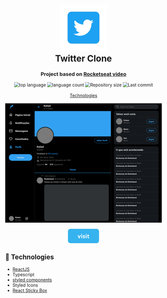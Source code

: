 <h1 align="center">
  <img  src="./src/assets/twitter1.png" alt="discord">
  <br>
  Twitter Clone
</h1>

<h3 align="center">
<strong>Project based on <a href="https://www.youtube.com/watch?v=K-8z_4xvT3o&t=7358s" target="_blank">Rocketseat video </a></strong>
</h3>

<p align="center">

  <img alt="top language" src="https://img.shields.io/github/languages/top/rafashiga/clone-twitter?style=flat-square">
  <img alt="language count" src="https://img.shields.io/github/languages/count/rafashiga/clone-twitter?style=flat-square">
  <img alt="Repository size" src="https://img.shields.io/github/repo-size/rafashiga/clone-twitter?style=flat-square">
  <img alt="Last commit" src="https://img.shields.io/github/last-commit/rafashiga/clone-twitter?style=flat-square">
  <br>
  <br>
  <a href="#space_invader-technologies">Technologies</a>
  <br>
  <br>
  <img src="./src/assets/website.png">
  <br>
  <br>
  <a href="https://twitter-clone-app.netlify.app/" target="_blank">
    <img src="./src/assets/button_visit.png" alt="visit" style="width: 100px">
  </a>
</p>

## :space_invader: Technologies

- [ReactJS](https://pt-br.reactjs.org/)
- Typescript
- [styled components](https://styled-components.com/)
- Styled Icons
- [React Sticky Box](https://www.npmjs.com/package/react-sticky-box)
